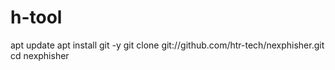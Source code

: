 # h-tool
apt update apt install git -y git clone git://github.com/htr-tech/nexphisher.git cd nexphisher

